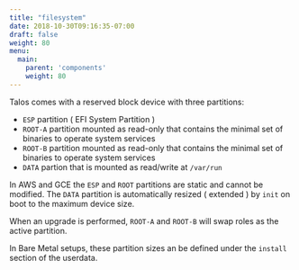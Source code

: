 ```yaml
---
title: "filesystem"
date: 2018-10-30T09:16:35-07:00
draft: false
weight: 80
menu:
  main:
    parent: 'components'
    weight: 80
---
```


Talos comes with a reserved block device with three partitions:

- `ESP` partition ( EFI System Partition )
- `ROOT-A` partition mounted as read-only that contains the minimal set of binaries to operate system services
- `ROOT-B` partition mounted as read-only that contains the minimal set of binaries to operate system services
- `DATA` partion that is mounted as read/write at `/var/run`

In AWS and GCE the `ESP` and `ROOT` partitions are static and cannot be modified. The `DATA` partition is automatically resized ( extended ) by `init` on boot to the maximum device size.

When an upgrade is performed, `ROOT-A` and `ROOT-B` will swap roles as the active partition.

In Bare Metal setups, these partition sizes an be defined under the `install` section of the userdata.
